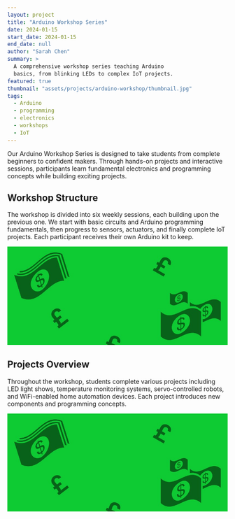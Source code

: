 ```yaml
---
layout: project
title: "Arduino Workshop Series"
date: 2024-01-15
start_date: 2024-01-15
end_date: null
author: "Sarah Chen"
summary: >
  A comprehensive workshop series teaching Arduino 
  basics, from blinking LEDs to complex IoT projects.
featured: true
thumbnail: "assets/projects/arduino-workshop/thumbnail.jpg"
tags:
  - Arduino
  - programming
  - electronics
  - workshops
  - IoT
---
```


Our Arduino Workshop Series is designed to take students from complete beginners to confident makers. Through hands-on projects and interactive sessions, participants learn fundamental electronics and programming concepts while building exciting projects.

## Workshop Structure
The workshop is divided into six weekly sessions, each building upon the previous one. We start with basic circuits and Arduino programming fundamentals, then progress to sensors, actuators, and finally complete IoT projects. Each participant receives their own Arduino kit to keep.

![Students working with Arduino boards during a workshop session](/assets/projects/arduino-workshop/structure.jpg)

## Projects Overview
Throughout the workshop, students complete various projects including LED light shows, temperature monitoring systems, servo-controlled robots, and WiFi-enabled home automation devices. Each project introduces new components and programming concepts.

![Collection of completed Arduino projects from previous workshops](/assets/projects/arduino-workshop/projects.jpg) 